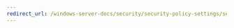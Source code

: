 ```yaml
---
redirect_url: /windows-server-docs/security/security-policy-settings/security-options/interactive-logon-machine-account-lockout-threshold.md
---
```

